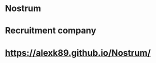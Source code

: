 # Nostrum
Recruitment company
==================================
https://alexk89.github.io/Nostrum/
==================================
